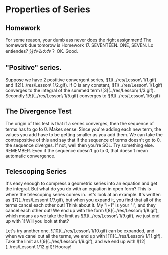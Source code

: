 # Properties of Series

## Homework

For some reason, your dumb ass never does the right assignment! The homework due tomorow is Homework 17. SEVENTEEN. ONE, SEVEN. Lo entiendes? 分かるのか？ OK. Good.

## "Positive" series.

Suppose we have 2 postitive convergent series, ![1](../res/Lesson\ 1/1.gif) and ![2](../res/Lesson\ 1/2.gif). If C is any constant, ![1](../res/Lesson\ 1/1.gif) converges to the integral of the summed term ![3](../res/Lesson\ 1/3.gif). Secondly ![5](../res/Lesson\ 1/5.gif) converges to ![6](../res/Lesson\ 1/6.gif)

## The Divergence Test

The origin of this test is that if a series converges, then the sequence of terms has to go to 0. Makes sense. Since you're adding each new term, the values you add have to be getting smaller as you add them. We can take the contrapositive of this and say that if the sequence of terms doesn't go to 0, the sequence diverges. If not, well then you're SOL. Try something else. REMEMBER. Even if the sequence doesn't go to 0, that doesn't mean automatic convergence.

## Telescoping Series

It's easy enough to compress a geometric series into an equation and get the integral. But what do you do with an equation in open form? This is where the telescoping series comes in. :et's look at an example. It's written as ![7](../res/Lesson\ 1/7.gif), but when you expand it, you find that all of the terms cancel each other out! Think about it. My "i+1" is your "i", and they cancel each other out! We end up with the form ![8](../res/Lesson\ 1/8.gif), which means as we take the limit as ![9](../res/Lesson\ 1/9.gif), we just end up with 1! Will you look at that?

Let's try another one. ![10](../res/Lesson\ 1/10.gif) can be expanded, and when we canel out all the terms, we end up with ![11](../res/Lesson\ 1/11.gif). Take the limit as ![9](../res/Lesson\ 1/9.gif), and we end up with ![12](../res/Lesson\ 1/12.gif)! Hooray!
